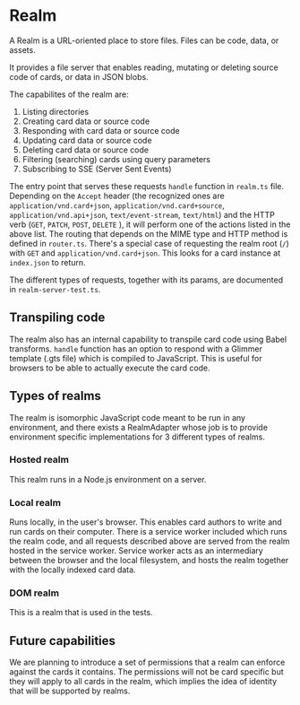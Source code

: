 # Realm

A Realm is a URL-oriented place to store files. Files can be code, data, or assets.

It provides a file server that enables reading, mutating or deleting source code of cards, or data in JSON blobs.

The capabilites of the realm are:

1. Listing directories
2. Creating card data or source code
3. Responding with card data or source code
4. Updating card data or source code
5. Deleting card data or source code
6. Filtering (searching) cards using query parameters
7. Subscribing to SSE (Server Sent Events)

The entry point that serves these requests `handle` function in `realm.ts` file. Depending on the `Accept` header (the recognized ones are `application/vnd.card+json`, `application/vnd.card+source`, `application/vnd.api+json`, `text/event-stream`, `text/html`) and the HTTP verb (`GET`, `PATCH`, `POST`, `DELETE` ), it will perform one of the actions listed in the above list. The routing that depends on the MIME type and HTTP method is defined in `router.ts`. There's a special case of requesting the realm root (`/`) with `GET` and `application/vnd.card+json`. This looks for a card instance at `index.json` to return.

The different types of requests, together with its params, are documented in `realm-server-test.ts`.

## Transpiling code

The realm also has an internal capability to transpile card code using Babel transforms. `handle` function has an option to
respond with a Glimmer template (.gts file) which is compiled to JavaScript. This is useful for browsers to be able to
actually execute the card code.

## Types of realms

The realm is isomorphic JavaScript code meant to be run in any environment, and there exists a RealmAdapter whose job is to provide environment specific implementations for 3 different types of realms.

### Hosted realm

This realm runs in a Node.js environment on a server.

### Local realm

Runs locally, in the user's browser. This enables card authors to write and run cards on their computer.
There is a service worker included which runs the realm code, and all requests described above are served from the realm hosted
in the service worker. Service worker acts as an intermediary between the browser and the local filesystem, and hosts the realm
together with the locally indexed card data.

### DOM realm

This is a realm that is used in the tests.

## Future capabilities

We are planning to introduce a set of permissions that a realm can enforce against the cards it contains. The permissions will not be card specific but they will apply to all cards in the realm, which implies the idea of identity that will be supported by realms.
